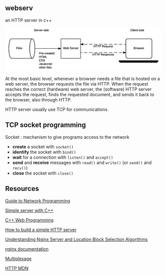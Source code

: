 ## webserv

an HTTP server in c++
<p align="center">
  <img src="/public/assets/explanation.webp">
</p>

At the most basic level, whenever a browser needs a file that is hosted on a web server, the browser requests the file via HTTP. When the request reaches the correct (hardware) web server, the (software) HTTP server accepts the request, finds the requested document, and sends it back to the browser, also through HTTP.

HTTP server usually use TCP for communications.

## TCP socket programming
Socket : mechanism to give programs access to the network
- **create** a socket with `socket()`
- **identify** the socket with `bind()`
- **wait** for a connection with `listen()` and `accept()` 
- **send** and **receive** messages with `read()` and `write()` (or `send()` and `recv()`)
- **close** the socket with `close()`

## Resources

[Guide to Network Programming](https://beej.us/guide/bgnet/)

[Simple server with C++](https://ncona.com/2019/04/building-a-simple-server-with-cpp/)

[C++ Web Programming](https://www.tutorialspoint.com/cplusplus/cpp_web_programming.htm)

[How to build a simple HTTP server](https://medium.com/from-the-scratch/http-server-what-do-you-need-to-know-to-build-a-simple-http-server-from-scratch-d1ef8945e4fa)

[Understanding Nginx Server and Location Block Selection Algorithms](https://www.digitalocean.com/community/tutorials/understanding-nginx-server-and-location-block-selection-algorithms)

[nginx documentation](https://nginx.org/en/docs/)

[Multiplexage](https://fr.wikipedia.org/wiki/Multiplexage#:~:text=Le%20multiplexage%20est%20une%20technique,temporelle)

[HTTP MDN](https://developer.mozilla.org/fr/docs/Web/HTTP)